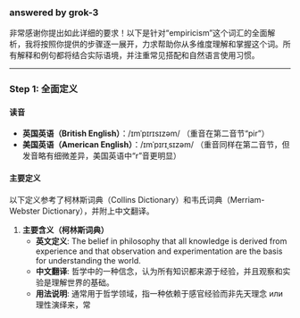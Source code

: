 ### answered by grok-3
非常感谢你提出如此详细的要求！以下是针对“empiricism”这个词汇的全面解析，我将按照你提供的步骤逐一展开，力求帮助你从多维度理解和掌握这个词。所有解释和例句都将结合实际语境，并注重常见搭配和自然语言使用习惯。

---

### Step 1: 全面定义

#### 读音
- **英国英语（British English）**：/ɪmˈpɪrɪsɪzəm/ （重音在第二音节“pir”）
- **美国英语（American English）**：/ɪmˈpɪrɪˌsɪzəm/ （重音同样在第二音节，但发音略有细微差异，美国英语中“r”音更明显）

#### 主要定义
以下定义参考了柯林斯词典（Collins Dictionary）和韦氏词典（Merriam-Webster Dictionary），并附上中文翻译。

1. **主要含义（柯林斯词典）**  
   - **英文定义**: The belief in philosophy that all knowledge is derived from experience and that observation and experimentation are the basis for understanding the world.  
   - **中文翻译**: 哲学中的一种信念，认为所有知识都来源于经验，并且观察和实验是理解世界的基础。
   - **用法说明**: 通常用于哲学领域，指一种依赖于感官经验而非先天理念 или理性演绎来，常